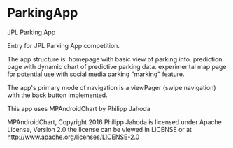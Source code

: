 # ParkingApp
JPL Parking App

Entry for JPL Parking App competition.

The app structure is:
  homepage with basic view of parking info.
  prediction page with dynamic chart of predictive parking data.
  experimental map page for potential use with social media parking "marking" feature.
  
The app's primary mode of navigation is a viewPager (swipe navigation) with the back button implemented.
 
This app uses MPAndroidChart by Philipp Jahoda

MPAndroidChart, Copyright 2016 Philipp Jahoda
is licensed under Apache License, Version 2.0
the license can be viewed in LICENSE or at http://www.apache.org/licenses/LICENSE-2.0
